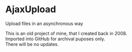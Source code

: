 # AjaxUpload
Upload files in an asynchronous way

This is an old project of mine, that I created back in 2008.<br/>
Imported into GitHub for archival puposes only.<br/>
There will be no updates.
